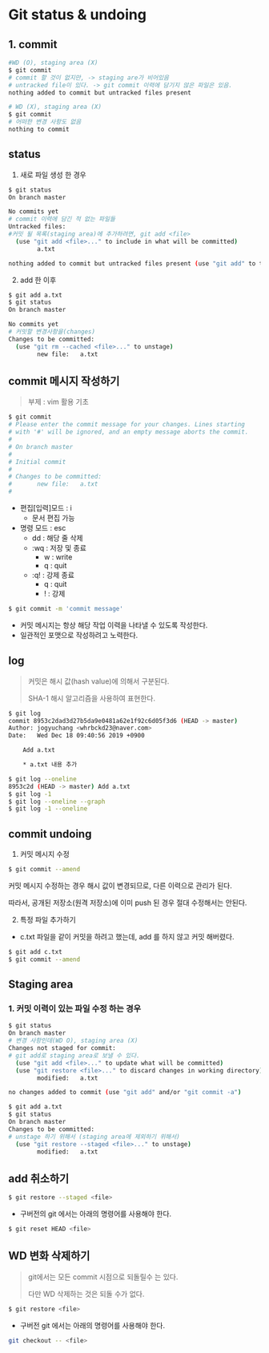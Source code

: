 # Git status & undoing

## 1. commit

```bash
#WD (O), staging area (X)
$ git commit
# commit 할 것이 없지만, -> staging are가 비어있음
# untracked file이 있다. -> git commit 이력에 담기지 않은 파일은 있음.
nothing added to commit but untracked files present
```

```bash
# WD (X), staging area (X)
$ git commit 
# 어떠한 변경 사항도 없음
nothing to commit
```

## status

1. 새로 파일 생성 한 경우

```bash
$ git status
On branch master

No commits yet
# commit 이력에 담긴 적 없는 파일들
Untracked files:
#커밋 될 목록(staging area)에 추가하려면, git add <file>
  (use "git add <file>..." to include in what will be committed)
        a.txt

nothing added to commit but untracked files present (use "git add" to track)

```

2. add 한 이후

```bash
$ git add a.txt
$ git status
On branch master

No commits yet
# 커밋할 변경사항을(changes)
Changes to be committed:
  (use "git rm --cached <file>..." to unstage)
        new file:   a.txt
```

## commit 메시지 작성하기

> 부제 : vim 활용 기초

```bash
$ git commit
# Please enter the commit message for your changes. Lines starting
# with '#' will be ignored, and an empty message aborts the commit.
#
# On branch master
#
# Initial commit
#
# Changes to be committed:
#       new file:   a.txt
#

```

* 편집[입력]모드 :  i
  * 문서 편집 가능
* 명령 모드  :  esc
  * dd  : 해당 줄 삭제
  * :wq  : 저장 및 종료
    * w : write
    * q : quit
  * :q! : 강제 종료
    * q : quit
    * ! : 강제

```bash
$ git commit -m 'commit message'
```

* 커밋 메시지는 항상 해당 작업 이력을 나타낼 수 있도록 작성한다.
* 일관적인 포맷으로 작성하려고 노력한다.

## log

> 커밋은 해시 값(hash value)에 의해서 구분된다. 
>
> SHA-1 해시 알고리즘을 사용하여 표현한다.

```bash
$ git log
commit 8953c2dad3d27b5da9e0481a62e1f92c6d05f3d6 (HEAD -> master)
Author: jogyuchang <whrbckd23@naver.com>
Date:   Wed Dec 18 09:40:56 2019 +0900

    Add a.txt

    * a.txt 내용 추가

```

```bash
$ git log --oneline
8953c2d (HEAD -> master) Add a.txt
$ git log -1
$ git log --oneline --graph
$ git log -1 --oneline
```

## commit undoing

1. 커밋 메시지 수정

```bash
$ git commit --amend
```

커밋 메시지 수정하는 경우 해시 값이 변경되므로, 다른 이력으로 관리가 된다.

따라서, 공개된 저장소(원격 저장소)에 이미 push 된 경우 절대 수정해서는 안된다.

2. 특정 파일 추가하기

* c.txt 파일을 같이 커밋을 하려고 했는데, add 를 하지 않고 커밋 해버렸다.

```bash
$ git add c.txt
$ git commit --amend
```

## Staging area

### 1. 커밋 이력이 있는 파일 수정 하는 경우

```bash
$ git status
On branch master
# 변경 사항인데(WD O), staging area (X)
Changes not staged for commit:
# git add로 staging area로 보낼 수 있다.
  (use "git add <file>..." to update what will be committed)
  (use "git restore <file>..." to discard changes in working directory)
        modified:   a.txt

no changes added to commit (use "git add" and/or "git commit -a")

$ git add a.txt
$ git status
On branch master
Changes to be committed:
# unstage 하기 위해서 (staging area에 제외하기 위해서)
  (use "git restore --staged <file>..." to unstage)
        modified:   a.txt

```

## add 취소하기

```bash
$ git restore --staged <file>
```

* 구버전의 git 에서는 아래의 명령어를 사용해야 한다.

```bash
$ git reset HEAD <file>
```

## WD 변화 삭제하기

> git에서는 모든 commit 시점으로 되돌릴수 는 있다.
>
> 다만 WD 삭제하는 것은 되돌 수가 없다.

```bash
$ git restore <file>
```

* 구버전 git 에서는 아래의 명령어를 사용해야 한다.

```bash
git checkout -- <file>
```











